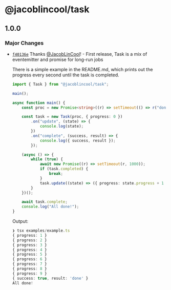 # @jacoblincool/task

## 1.0.0

### Major Changes

-   [`f40136e`](https://github.com/JacobLinCool/task/commit/f40136ed74336f4dbc6b51475a89fb465a8d23c9) Thanks [@JacobLinCool](https://github.com/JacobLinCool)! - First release, Task is a mix of eventemitter and promise for long-run jobs

    There is a simple example in the README.md, which prints out the progress every second until the task is completed.

    ```ts
    import { Task } from "@jacoblincool/task";

    main();

    async function main() {
    	const proc = new Promise<string>((r) => setTimeout(() => r("done"), 10_000));

    	const task = new Task(proc, { progress: 0 })
    		.on("update", (state) => {
    			console.log(state);
    		})
    		.on("complete", (success, result) => {
    			console.log({ success, result });
    		});

    	(async () => {
    		while (true) {
    			await new Promise((r) => setTimeout(r, 1000));
    			if (task.completed) {
    				break;
    			}
    			task.update((state) => ({ progress: state.progress + 1 }));
    		}
    	})();

    	await task.complete;
    	console.log("All done!");
    }
    ```

    Output:

    ```ts
    ❯ tsx examples/example.ts
    { progress: 1 }
    { progress: 2 }
    { progress: 3 }
    { progress: 4 }
    { progress: 5 }
    { progress: 6 }
    { progress: 7 }
    { progress: 8 }
    { progress: 9 }
    { success: true, result: 'done' }
    All done!
    ```
